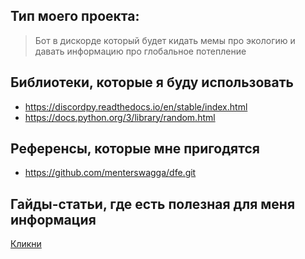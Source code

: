 ## Тип моего проекта:
> Бот в дискорде который будет кидать мемы про экологию
> и давать информацию про глобальное потепление

## Библиотеки, которые я буду использовать
- https://discordpy.readthedocs.io/en/stable/index.html
- https://docs.python.org/3/library/random.html

## Референсы, которые мне пригодятся
- https://github.com/menterswagga/dfe.git

## Гайды-статьи, где есть полезная для меня информация
[Кликни](https://cyberleninka.ru/article/n/globalnoe-izmenenie-klimata-i-ego-posledstviya?ysclid=lupc71xe4g473060315)
 
